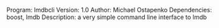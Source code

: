 Program: lmdbcli
Version: 1.0
Author: Michael Ostapenko
Dependencies: boost, lmdb
Description: a very simple command line interface to lmdb